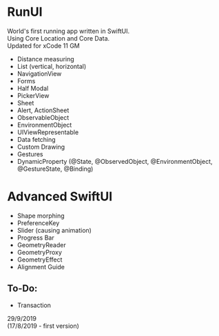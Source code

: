 # RunUI
World's first running app written in SwiftUI.  
Using Core Location and Core Data.  
Updated for xCode 11 GM  

* Distance measuring
* List (vertical, horizontal)
* NavigationView
* Forms
* Half Modal
* PickerView
* Sheet
* Alert, ActionSheet
* ObservableObject
* EnvironmentObject
* UIViewRepresentable
* Data fetching
* Custom Drawing
* Gestures
* DynamicProperty (@State, @ObservedObject, @EnvironmentObject, @GestureState, @Binding)


# Advanced SwiftUI
* Shape morphing
* PreferenceKey
* Slider (causing animation)
* Progress Bar
* GeometryReader
* GeometryProxy
* GeometryEffect
* Alignment Guide

## To-Do:
* Transaction


29/9/2019  
(17/8/2019 - first version)
